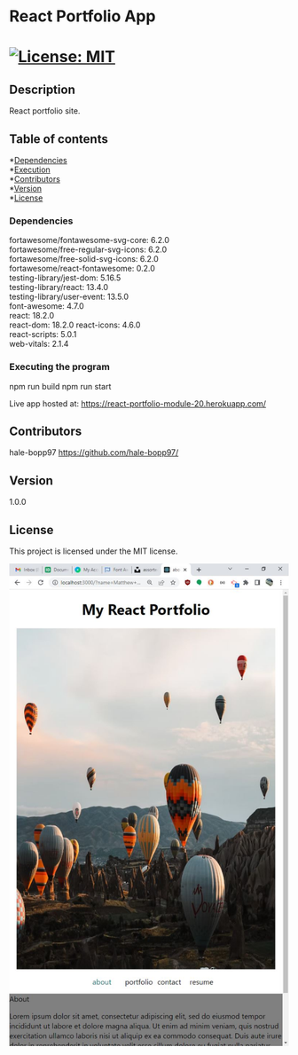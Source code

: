 
    
# React Portfolio App
# [![License: MIT](https://img.shields.io/badge/License-MIT-yellow.svg)](https://opensource.org/licenses/MIT)

## Description
React portfolio site.

## Table of contents
*[Dependencies](#dependencies)  
*[Execution](#installation)  
*[Contributors](#contributors)  
*[Version](#version)  
*[License](#license)  

### Dependencies
fortawesome/fontawesome-svg-core: 6.2.0  
fortawesome/free-regular-svg-icons: 6.2.0  
fortawesome/free-solid-svg-icons: 6.2.0  
fortawesome/react-fontawesome: 0.2.0  
testing-library/jest-dom: 5.16.5  
testing-library/react: 13.4.0  
testing-library/user-event: 13.5.0  
font-awesome: 4.7.0  
react: 18.2.0    
react-dom: 18.2.0 
react-icons: 4.6.0  
react-scripts: 5.0.1  
web-vitals: 2.1.4  

### Executing the program
npm run build
npm run start

Live app hosted at: https://react-portfolio-module-20.herokuapp.com/

## Contributors
hale-bopp97 https://github.com/hale-bopp97/

## Version
1.0.0

## License
This project is licensed under the MIT license.


![screencap](https://github.com/hale-bopp97/react_portfolio_app/blob/main/assets/React_Capture.JPG?raw=true)